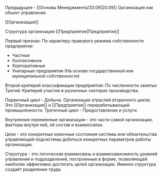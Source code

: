 Предыдущее - [[Основы Менеджмента/20.09|20.09]]
Организация как объект управления.

[[Организация]]

Структура организации [[Предприятие|Предприятия]]

Первый признак: По характеру правового режима собственности предприятие:
- Частное
- Коллективное
- Корпоративные
- Унитарные предприятия (На основе государственной или муниципальной собственности)

Второй критерий классификации предприятий: По численности занятых
Третий: Критерий участия в различных секторах производства.

Первичный цикл - Добыча.
Организация отраслей вторичного цикла:
Это [[Организация]] и [[Предприятие]] перерабатывающей промышленности.
Третичный цикл - Предоставление и услуги.

Внутренние переменные организации - это части самой организации, факторы внутри неё, её состав и взаимосвязи.

Цели - это конкретные конечные состояния системы или обязательства управляющей подсистемы добиться конкретных параметров работы организации.

Структура - это логическая взаимосвязь и взаимозависимость уровней управления и подразделений, построенные в форме, позволяющей наиболее эффективно достигать целей организации.
Именно структура создаёт разделение труда.

